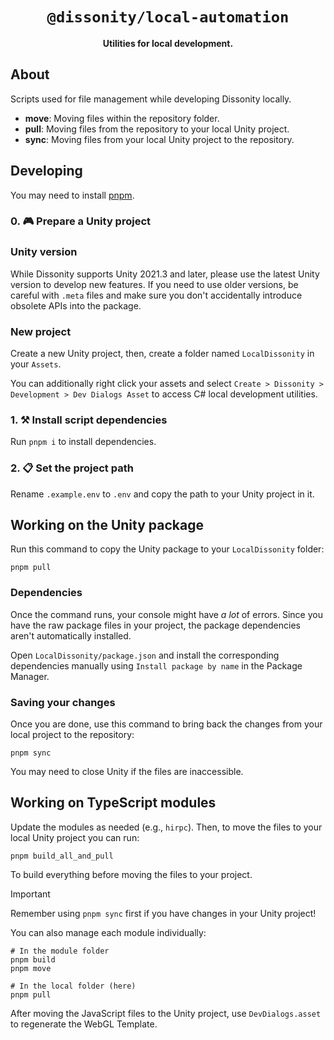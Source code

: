 <div align="center">

  <h1><code>@dissonity/local-automation</code></h1>

  <strong>Utilities for local development.</strong>
</div>

## About

Scripts used for file management while developing Dissonity locally.

<ul>
    <li><b>move</b>: Moving files within the repository folder.</li>
    <li><b>pull</b>: Moving files from the repository to your local Unity project.</li>
    <li><b>sync</b>: Moving files from your local Unity project to the repository.</li>
</ul>

## Developing

You may need to install [pnpm](https://pnpm.io).

### 0. 🎮 Prepare a Unity project

### Unity version

While Dissonity supports Unity 2021.3 and later, please use the latest Unity version to develop new features. If you need to use older versions, be careful with `.meta` files and make sure you don't accidentally introduce obsolete APIs into the package.

### New project

Create a new Unity project, then, create a folder named `LocalDissonity` in your `Assets`.

You can additionally right click your assets and select `Create > Dissonity > Development > Dev Dialogs Asset` to access C# local development utilities.

### 1. ⚒️ Install script dependencies

Run `pnpm i` to install dependencies.

### 2. 📋 Set the project path

Rename `.example.env` to `.env` and copy the path to your Unity project in it.


## Working on the Unity package

Run this command to copy the Unity package to your `LocalDissonity` folder:

```
pnpm pull
```

### Dependencies

Once the command runs, your console might have *a lot* of errors. Since you have the raw package files in your project, the package dependencies aren't automatically installed.

Open `LocalDissonity/package.json` and install the corresponding dependencies manually using `Install package by name` in the Package Manager.

### Saving your changes

Once you are done, use this command to bring back the changes from your local project to the repository:

```
pnpm sync
```

You may need to close Unity if the files are inaccessible.

## Working on TypeScript modules

Update the modules as needed (e.g., `hirpc`). Then, to move the files to your local Unity project you can run:

```
pnpm build_all_and_pull
```

To build everything before moving the files to your project.

> [!IMPORTANT]
> Remember using `pnpm sync` first if you have changes in your Unity project!

You can also manage each module individually:

```
# In the module folder
pnpm build
pnpm move

# In the local folder (here)
pnpm pull
```

After moving the JavaScript files to the Unity project, use `DevDialogs.asset` to regenerate the WebGL Template.
